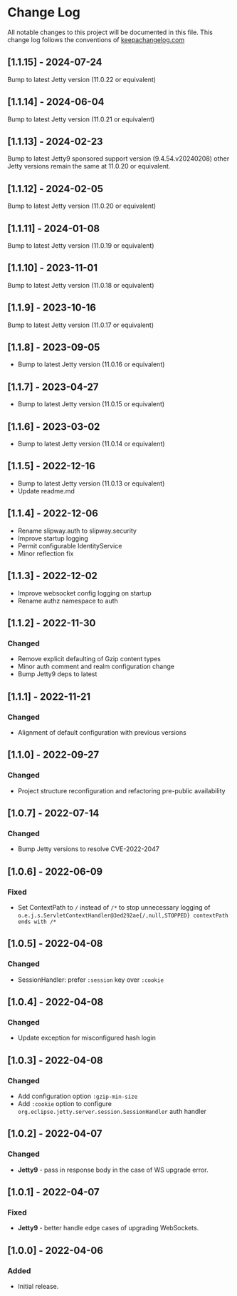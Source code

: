 # Change Log
All notable changes to this project will be documented in this file. This change log follows the conventions of [keepachangelog.com](http://keepachangelog.com/)

## [1.1.15] - 2024-07-24

Bump to latest Jetty version (11.0.22 or equivalent)

## [1.1.14] - 2024-06-04

Bump to latest Jetty version (11.0.21 or equivalent)

## [1.1.13] - 2024-02-23

Bump to latest Jetty9 sponsored support version (9.4.54.v20240208) other Jetty versions remain the same at 11.0.20 or equivalent.

## [1.1.12] - 2024-02-05

Bump to latest Jetty version (11.0.20 or equivalent)

## [1.1.11] - 2024-01-08

Bump to latest Jetty version (11.0.19 or equivalent)

## [1.1.10] - 2023-11-01

Bump to latest Jetty version (11.0.18 or equivalent)

## [1.1.9] - 2023-10-16

Bump to latest Jetty version (11.0.17 or equivalent)

## [1.1.8] - 2023-09-05

- Bump to latest Jetty version (11.0.16 or equivalent)

## [1.1.7] - 2023-04-27

- Bump to latest Jetty version (11.0.15 or equivalent)

## [1.1.6] - 2023-03-02

- Bump to latest Jetty version (11.0.14 or equivalent)

## [1.1.5] - 2022-12-16

- Bump to latest Jetty version (11.0.13 or equivalent)
- Update readme.md

## [1.1.4] - 2022-12-06

- Rename slipway.auth to slipway.security
- Improve startup logging
- Permit configurable IdentityService
- Minor reflection fix

## [1.1.3] - 2022-12-02

- Improve websocket config logging on startup
- Rename authz namespace to auth

## [1.1.2] - 2022-11-30
### Changed
- Remove explicit defaulting of Gzip content types
- Minor auth comment and realm configuration change
- Bump Jetty9 deps to latest

## [1.1.1] - 2022-11-21
### Changed
- Alignment of default configuration with previous versions

## [1.1.0] - 2022-09-27
### Changed
- Project structure reconfiguration and refactoring pre-public availability

## [1.0.7] - 2022-07-14
### Changed
- Bump Jetty versions to resolve CVE-2022-2047
 
## [1.0.6] - 2022-06-09
### Fixed
- Set ContextPath to `/` instead of `/*` to stop unnecessary logging of `o.e.j.s.ServletContextHandler@3ed292ae{/,null,STOPPED} contextPath ends with /*`

## [1.0.5] - 2022-04-08
### Changed
- SessionHandler: prefer `:session` key over `:cookie`

## [1.0.4] - 2022-04-08
### Changed
- Update exception for misconfigured hash login

## [1.0.3] - 2022-04-08
### Changed
- Add configuration option `:gzip-min-size`
- Add `:cookie` option to configure `org.eclipse.jetty.server.session.SessionHandler` auth handler

## [1.0.2] - 2022-04-07
### Changed
- **Jetty9** - pass in response body in the case of WS upgrade error.

## [1.0.1] - 2022-04-07
### Fixed
- **Jetty9** - better handle edge cases of upgrading WebSockets.

## [1.0.0] - 2022-04-06
### Added
- Initial release.
